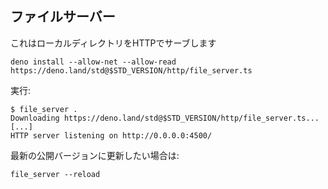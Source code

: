 <!-- ## File server -->
## ファイルサーバー

<!-- This one serves a local directory in HTTP. -->
これはローカルディレクトリをHTTPでサーブします

```shell
deno install --allow-net --allow-read https://deno.land/std@$STD_VERSION/http/file_server.ts
```

<!-- Run it: -->
実行:

```shell
$ file_server .
Downloading https://deno.land/std@$STD_VERSION/http/file_server.ts...
[...]
HTTP server listening on http://0.0.0.0:4500/
```

<!-- And if you ever want to upgrade to the latest published version: -->
最新の公開バージョンに更新したい場合は:

```shell
file_server --reload
```
